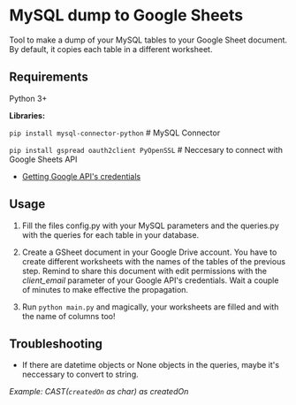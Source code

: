 # MySQL dump to Google Sheets

Tool to make a dump of your MySQL tables to your Google Sheet document.
By default, it copies each table in a different worksheet.


## Requirements

Python 3+

**Libraries:**

`pip install mysql-connector-python` # MySQL Connector

`pip install gspread oauth2client PyOpenSSL` # Neccesary to connect with Google Sheets API

* [Getting Google API's credentials](http://gspread.readthedocs.io/en/latest/oauth2.html)



## Usage

1. Fill the files config.py with your MySQL parameters and the queries.py with the queries for each table in your database.

2. Create a GSheet document in your Google Drive account. You have to create different worksheets with the names of the tables of the previous step. Remind to share this document with edit permissions with the *client_email* parameter of your Google API's credentials. Wait a couple of minutes to make effective the propagation.

3. Run `python main.py` and magically, your worksheets are filled and with the name of columns too!


## Troubleshooting

- If there are datetime objects or None objects in the queries, maybe it's neccessary to convert to string.

*Example: CAST(`createdOn` as char) as createdOn*
